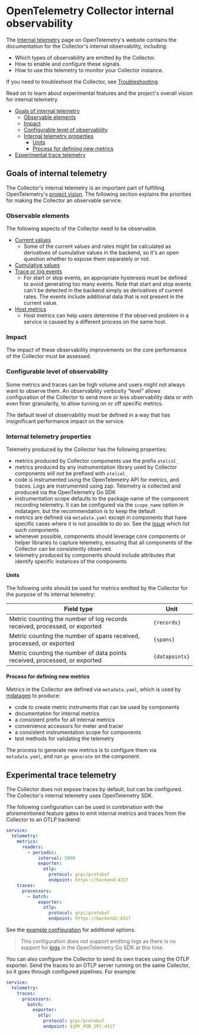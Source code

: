 # OpenTelemetry Collector internal observability

The [Internal telemetry] page on OpenTelemetry's website contains the
documentation for the Collector's internal observability, including:

- Which types of observability are emitted by the Collector.
- How to enable and configure these signals.
- How to use this telemetry to monitor your Collector instance.

If you need to troubleshoot the Collector, see [Troubleshooting].

Read on to learn about experimental features and the project's overall vision
for internal telemetry.

<!-- toc -->

- [Goals of internal telemetry](#goals-of-internal-telemetry)
  * [Observable elements](#observable-elements)
  * [Impact](#impact)
  * [Configurable level of observability](#configurable-level-of-observability)
  * [Internal telemetry properties](#internal-telemetry-properties)
    + [Units](#units)
    + [Process for defining new metrics](#process-for-defining-new-metrics)
- [Experimental trace telemetry](#experimental-trace-telemetry)

<!-- tocstop -->

## Goals of internal telemetry

The Collector's internal telemetry is an important part of fulfilling
OpenTelemetry's [project vision](vision.md). The following section explains the
priorities for making the Collector an observable service.

### Observable elements

The following aspects of the Collector need to be observable.

- [Current values]
  - Some of the current values and rates might be calculated as derivatives of
    cumulative values in the backend, so it's an open question whether to expose
    them separately or not.
- [Cumulative values]
- [Trace or log events]
  - For start or stop events, an appropriate hysteresis must be defined to avoid
    generating too many events. Note that start and stop events can't be
    detected in the backend simply as derivatives of current rates. The events
    include additional data that is not present in the current value.
- [Host metrics]
  - Host metrics can help users determine if the observed problem in a service
    is caused by a different process on the same host.

### Impact

The impact of these observability improvements on the core performance of the
Collector must be assessed.

### Configurable level of observability

Some metrics and traces can be high volume and users might not always want to
observe them. An observability verbosity “level” allows configuration of the
Collector to send more or less observability data or with even finer
granularity, to allow turning on or off specific metrics.

The default level of observability must be defined in a way that has
insignificant performance impact on the service.

### Internal telemetry properties

Telemetry produced by the Collector has the following properties:

- metrics produced by Collector components use the prefix `otelcol_`
- metrics produced by any instrumentation library used by Collector components will *not* be prefixed with `otelcol_`
- code is instrumented using the OpenTelemetry API for metrics, and traces. Logs are instrumented using zap. Telemetry is collected and produced via the OpenTelemetry Go SDK
- instrumentation scope defaults to the package name of the component recording telemetry. It can be configured
  via the `scope_name` option in mdatagen, but the recommendation is to keep the default
- metrics are defined via `metadata.yaml` except in components that have specific cases where
  it is not possible to do so. See the [issue](https://github.com/open-telemetry/opentelemetry-collector-contrib/issues/33523)
  which list such components
- whenever possible, components should leverage core components or helper libraries to capture
  telemetry, ensuring that all components of the Collector can be consistently observed
- telemetry produced by components should include attributes that identify specific instances
  of the components

#### Units

The following units should be used for metrics emitted by the Collector
for the purpose of its internal telemetry:

| Field type                                                                 | Unit           |
| -------------------------------------------------------------------------- | -------------- |
| Metric counting the number of log records received, processed, or exported | `{records}`    |
| Metric counting the number of spans received, processed, or exported       | `{spans}`      |
| Metric counting the number of data points received, processed, or exported | `{datapoints}` |

#### Process for defining new metrics

Metrics in the Collector are defined via `metadata.yaml`, which is used by [mdatagen] to
produce:

- code to create metric instruments that can be used by components
- documentation for internal metrics
- a consistent prefix for all internal metrics
- convenience accessors for meter and tracer
- a consistent instrumentation scope for components
- test methods for validating the telemetry

The process to generate new metrics is to configure them via
`metadata.yaml`, and run `go generate` on the component.

## Experimental trace telemetry

The Collector does not expose traces by default, but can be configured.
The Collector's internal telemetry uses OpenTelemetry SDK.

The following configuration can be used in combination with the aforementioned
feature gates to emit internal metrics and traces from the Collector to an OTLP
backend:

```yaml
service:
  telemetry:
    metrics:
      readers:
        - periodic:
            interval: 5000
            exporter:
              otlp:
                protocol: grpc/protobuf
                endpoint: https://backend:4317
    traces:
      processors:
        - batch:
            exporter:
              otlp:
                protocol: grpc/protobuf
                endpoint: https://backend2:4317
```

See the [example configuration][kitchen-sink] for additional options.

> This configuration does not support emitting logs as there is no support for
> [logs] in the OpenTelemetry Go SDK at this time.

You can also configure the Collector to send its own traces using the OTLP
exporter. Send the traces to an OTLP server running on the same Collector, so it
goes through configured pipelines. For example:

```yaml
service:
  telemetry:
    traces:
      processors:
        batch:
          exporter:
            otlp:
              protocol: grpc/protobuf
              endpoint: ${MY_POD_IP}:4317
```

[Internal telemetry]:
  https://opentelemetry.io/docs/collector/internal-telemetry/
[Troubleshooting]: https://opentelemetry.io/docs/collector/troubleshooting/
[issue7532]:
  https://github.com/open-telemetry/opentelemetry-collector/issues/7532
[issue7454]:
  https://github.com/open-telemetry/opentelemetry-collector/issues/7454
[logs]: https://github.com/open-telemetry/opentelemetry-go/issues/3827
[OpenTelemetry Configuration]:
  https://github.com/open-telemetry/opentelemetry-configuration
[kitchen-sink]:
  https://github.com/open-telemetry/opentelemetry-configuration/blob/main/examples/kitchen-sink.yaml
[Current values]:
  https://opentelemetry.io/docs/collector/internal-telemetry/#values-observable-with-internal-metrics
[Cumulative values]:
  https://opentelemetry.io/docs/collector/internal-telemetry/#values-observable-with-internal-metrics
[Trace or log events]:
  https://opentelemetry.io/docs/collector/internal-telemetry/#events-observable-with-internal-logs
[Host metrics]:
  https://opentelemetry.io/docs/collector/internal-telemetry/#lists-of-internal-metrics
[mdatagen]:
  https://github.com/open-telemetry/opentelemetry-collector/tree/main/cmd/mdatagen